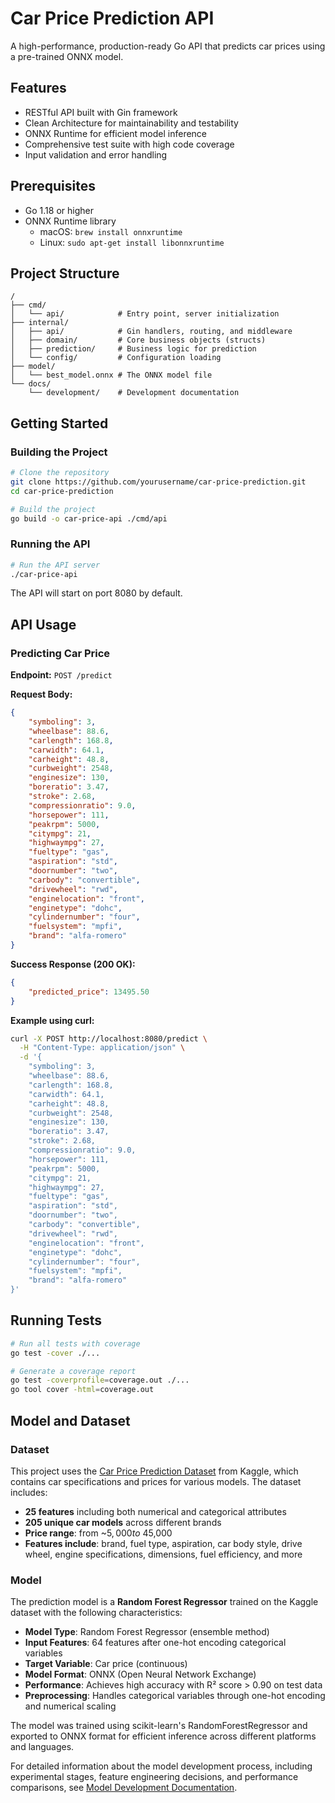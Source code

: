 # Car Price Prediction API

A high-performance, production-ready Go API that predicts car prices using a pre-trained ONNX model.

## Features

- RESTful API built with Gin framework
- Clean Architecture for maintainability and testability
- ONNX Runtime for efficient model inference
- Comprehensive test suite with high code coverage
- Input validation and error handling

## Prerequisites

- Go 1.18 or higher
- ONNX Runtime library
  - macOS: `brew install onnxruntime`
  - Linux: `sudo apt-get install libonnxruntime`

## Project Structure

```
/
├── cmd/
│   └── api/            # Entry point, server initialization
├── internal/
│   ├── api/            # Gin handlers, routing, and middleware
│   ├── domain/         # Core business objects (structs)
│   ├── prediction/     # Business logic for prediction
│   └── config/         # Configuration loading
├── model/
│   └── best_model.onnx # The ONNX model file
└── docs/
    └── development/    # Development documentation
```

## Getting Started

### Building the Project

```bash
# Clone the repository
git clone https://github.com/yourusername/car-price-prediction.git
cd car-price-prediction

# Build the project
go build -o car-price-api ./cmd/api
```

### Running the API

```bash
# Run the API server
./car-price-api
```

The API will start on port 8080 by default.

## API Usage

### Predicting Car Price

**Endpoint:** `POST /predict`

**Request Body:**

```json
{
    "symboling": 3,
    "wheelbase": 88.6,
    "carlength": 168.8,
    "carwidth": 64.1,
    "carheight": 48.8,
    "curbweight": 2548,
    "enginesize": 130,
    "boreratio": 3.47,
    "stroke": 2.68,
    "compressionratio": 9.0,
    "horsepower": 111,
    "peakrpm": 5000,
    "citympg": 21,
    "highwaympg": 27,
    "fueltype": "gas",
    "aspiration": "std",
    "doornumber": "two",
    "carbody": "convertible",
    "drivewheel": "rwd",
    "enginelocation": "front",
    "enginetype": "dohc",
    "cylindernumber": "four",
    "fuelsystem": "mpfi",
    "brand": "alfa-romero"
}
```

**Success Response (200 OK):**

```json
{
    "predicted_price": 13495.50
}
```

**Example using curl:**

```bash
curl -X POST http://localhost:8080/predict \
  -H "Content-Type: application/json" \
  -d '{
    "symboling": 3,
    "wheelbase": 88.6,
    "carlength": 168.8,
    "carwidth": 64.1,
    "carheight": 48.8,
    "curbweight": 2548,
    "enginesize": 130,
    "boreratio": 3.47,
    "stroke": 2.68,
    "compressionratio": 9.0,
    "horsepower": 111,
    "peakrpm": 5000,
    "citympg": 21,
    "highwaympg": 27,
    "fueltype": "gas",
    "aspiration": "std",
    "doornumber": "two",
    "carbody": "convertible",
    "drivewheel": "rwd",
    "enginelocation": "front",
    "enginetype": "dohc",
    "cylindernumber": "four",
    "fuelsystem": "mpfi",
    "brand": "alfa-romero"
}'
```

## Running Tests

```bash
# Run all tests with coverage
go test -cover ./...

# Generate a coverage report
go test -coverprofile=coverage.out ./...
go tool cover -html=coverage.out
```

## Model and Dataset

### Dataset
This project uses the [Car Price Prediction Dataset](https://www.kaggle.com/datasets/hellbuoy/car-price-prediction) from Kaggle, which contains car specifications and prices for various models. The dataset includes:

- **25 features** including both numerical and categorical attributes
- **205 unique car models** across different brands
- **Price range**: from ~$5,000 to ~$45,000
- **Features include**: brand, fuel type, aspiration, car body style, drive wheel, engine specifications, dimensions, fuel efficiency, and more

### Model
The prediction model is a **Random Forest Regressor** trained on the Kaggle dataset with the following characteristics:

- **Model Type**: Random Forest Regressor (ensemble method)
- **Input Features**: 64 features after one-hot encoding categorical variables
- **Target Variable**: Car price (continuous)
- **Model Format**: ONNX (Open Neural Network Exchange)
- **Performance**: Achieves high accuracy with R² score > 0.90 on test data
- **Preprocessing**: Handles categorical variables through one-hot encoding and numerical scaling

The model was trained using scikit-learn's RandomForestRegressor and exported to ONNX format for efficient inference across different platforms and languages.

For detailed information about the model development process, including experimental stages, feature engineering decisions, and performance comparisons, see [Model Development Documentation](/docs/model/model_development_documentation.md).